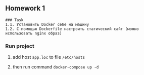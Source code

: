 ## Homework 1

    ### Task
    1.1. Установить Docker себе на машину
    1.2. С помощью Dockerfile настроить статический сайт (можно использовать nginx образ)

### Run project

1. add host `app.loc` to file `/etc/hosts`

2. then run command
``docker-compose up -d``

